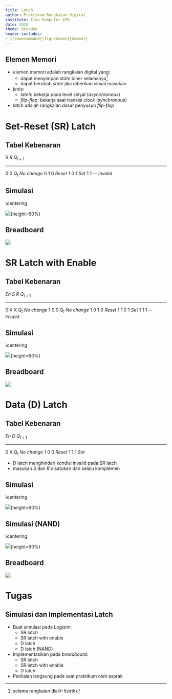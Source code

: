 ```yaml
---
title: Latch
author: Praktikum Rangkaian Digital
institute: Ilmu Komputer IPB
date: 2019
theme: Dresden
header-includes:
- \renewcommand{\figurename}{Gambar}
---
```


## Elemen Memori

- elemen memori adalah rangkaian digital yang:
    - dapat menyimpan *state* biner selamanya[^1]
    - dapat berubah *state* jika diberikan sinyal masukan
- jenis:
    - *latch*: bekerja pada level sinyal (*asynchronous*)
    - *flip-flop*: bekerja saat transisi *clock* (*synchronous*)
- *latch* adalah rangkaian dasar penyusun *flip-flop*

[^1]: selama rangkaian dialiri listrik

# Set-Reset (SR) Latch

## Tabel Kebenaran

 $S$     $R$     $Q_{t+1}$
-----   -----   ----------  -------------
0       0       $Q_t$       *No change*
0       1       0           *Reset*
1       0       1           *Set*
1       1       --          *Invalid*

## Simulasi

\centering

![](latch-sr.png){height=60%}

## Breadboard

![](latch-sr_bb.png)


# SR Latch with Enable

## Tabel Kebenaran

 $En$    $S$     $R$     $Q_{t+1}$
------  -----   -----   ----------  -------------
0       X       X       $Q_t$       *No change*
1       0       0       $Q_t$       *No change*
1       0       1       0           *Reset*
1       1       0       1           *Set*
1       1       1       --          *Invalid*

## Simulasi

\centering

![](latch-sr-en.png){height=60%}

## Breadboard

![](latch-sr-en_bb.png)


# Data (D) Latch

## Tabel Kebenaran

 $En$    $D$     $Q_{t+1}$
------  -----   ----------  -------------
0       X       $Q_t$       *No change*
1       0       0           *Reset*
1       1       1           *Set*

- D latch menghindari kondisi invalid pada SR latch
- masukan $S$ dan $R$ disatukan dan selalu komplemen

## Simulasi

\centering

![](latch-d.png){height=60%}

## Simulasi (NAND)

\centering

![](latch-d-nand.png){height=60%}

## Breadboard

![](latch-d-nand_bb.png)


# Tugas

## Simulasi dan Implementasi Latch

- Buat simulasi pada Logisim:
    - SR latch
    - SR latch with enable
    - D latch
    - D latch (NAND)
- Implementasikan pada *breadboard*:
    - SR latch
    - SR latch with enable
    - D latch
- Penilaian langsung pada saat praktikum oleh asprak
